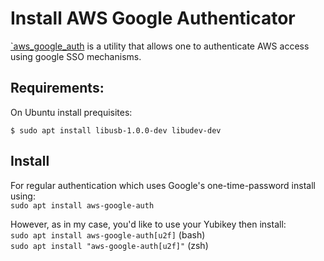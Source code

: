 # Install AWS Google Authenticator

[`aws_google_auth](https://github.com/cevoaustralia/aws-google-auth) is a utility that allows one
to authenticate AWS access using google SSO mechanisms.

## Requirements:

On Ubuntu install prequisites:

```console
$ sudo apt install libusb-1.0.0-dev libudev-dev
```

## Install

For regular authentication which uses Google's one-time-password install using:  
`sudo apt install aws-google-auth`

However, as in my case, you'd like to use your Yubikey then install:  
`sudo apt install aws-google-auth[u2f]` (bash)  
`sudo apt install "aws-google-auth[u2f]"` (zsh)
